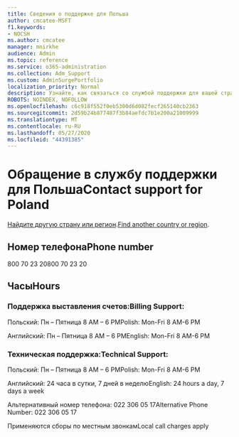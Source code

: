 ```yaml
---
title: Сведения о поддержке для Польша
author: cmcatee-MSFT
f1.keywords:
- NOCSH
ms.author: cmcatee
manager: mnirkhe
audience: Admin
ms.topic: reference
ms.service: o365-administration
ms.collection: Adm_Support
ms.custom: AdminSurgePortfolio
localization_priority: Normal
description: Узнайте, как связаться со службой поддержки для вашей страны или региона.
ROBOTS: NOINDEX, NOFOLLOW
ms.openlocfilehash: c6c918f552f0eb5300d6d082fecf265140cb2363
ms.sourcegitcommit: 2d59b24b877487f3b84aefdc7b1e200a21009999
ms.translationtype: MT
ms.contentlocale: ru-RU
ms.lasthandoff: 05/27/2020
ms.locfileid: "44391385"
---
```

# <a name="contact-support-for-poland"></a><span data-ttu-id="5f329-103">Обращение в службу поддержки для Польша</span><span class="sxs-lookup"><span data-stu-id="5f329-103">Contact support for Poland</span></span>

<span data-ttu-id="5f329-104">[Найдите другую страну или регион](../contact-support-for-business-products.md).</span><span class="sxs-lookup"><span data-stu-id="5f329-104">[Find another country or region](../contact-support-for-business-products.md).</span></span>

## <a name="phone-number"></a><span data-ttu-id="5f329-105">Номер телефона</span><span class="sxs-lookup"><span data-stu-id="5f329-105">Phone number</span></span>
<span data-ttu-id="5f329-106">800 70 23 20</span><span class="sxs-lookup"><span data-stu-id="5f329-106">800 70 23 20</span></span>

## <a name="hours"></a><span data-ttu-id="5f329-107">Часы</span><span class="sxs-lookup"><span data-stu-id="5f329-107">Hours</span></span>
### <a name="billing-support"></a><span data-ttu-id="5f329-108">Поддержка выставления счетов:</span><span class="sxs-lookup"><span data-stu-id="5f329-108">Billing Support:</span></span>

<span data-ttu-id="5f329-109">Польский: Пн – Пятница 8 AM – 6 PM</span><span class="sxs-lookup"><span data-stu-id="5f329-109">Polish: Mon-Fri 8 AM-6 PM</span></span>

<span data-ttu-id="5f329-110">Английский: Пн – Пятница 8 AM – 6 PM</span><span class="sxs-lookup"><span data-stu-id="5f329-110">English: Mon-Fri 8 AM-6 PM</span></span>

### <a name="technical-support"></a><span data-ttu-id="5f329-111">Техническая поддержка:</span><span class="sxs-lookup"><span data-stu-id="5f329-111">Technical Support:</span></span>

<span data-ttu-id="5f329-112">Польский: Пн – Пятница 8 AM – 6 PM</span><span class="sxs-lookup"><span data-stu-id="5f329-112">Polish: Mon-Fri 8 AM-6 PM</span></span>

<span data-ttu-id="5f329-113">Английский: 24 часа в сутки, 7 дней в неделю</span><span class="sxs-lookup"><span data-stu-id="5f329-113">English: 24 hours a day, 7 days a week</span></span>

<span data-ttu-id="5f329-114">Альтернативный номер телефона: 022 306 05 17</span><span class="sxs-lookup"><span data-stu-id="5f329-114">Alternative Phone Number: 022 306 05 17</span></span>

<span data-ttu-id="5f329-115">Применяются сборы по местным звонкам</span><span class="sxs-lookup"><span data-stu-id="5f329-115">Local call charges apply</span></span>

